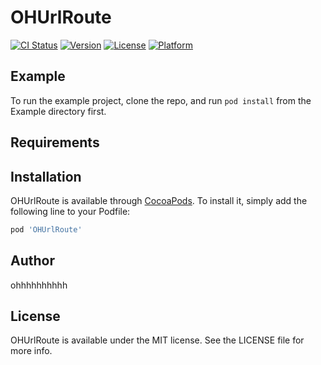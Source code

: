 # OHUrlRoute

[![CI Status](http://img.shields.io/travis/ohhhhhhhhhh/OHUrlRoute.svg?style=flat)](https://travis-ci.org/ohhhhhhhhhh/OHUrlRoute)
[![Version](https://img.shields.io/cocoapods/v/OHUrlRoute.svg?style=flat)](http://cocoapods.org/pods/OHUrlRoute)
[![License](https://img.shields.io/cocoapods/l/OHUrlRoute.svg?style=flat)](http://cocoapods.org/pods/OHUrlRoute)
[![Platform](https://img.shields.io/cocoapods/p/OHUrlRoute.svg?style=flat)](http://cocoapods.org/pods/OHUrlRoute)

## Example

To run the example project, clone the repo, and run `pod install` from the Example directory first.

## Requirements

## Installation

OHUrlRoute is available through [CocoaPods](http://cocoapods.org). To install
it, simply add the following line to your Podfile:

```ruby
pod 'OHUrlRoute'
```

## Author

ohhhhhhhhhh

## License

OHUrlRoute is available under the MIT license. See the LICENSE file for more info.
